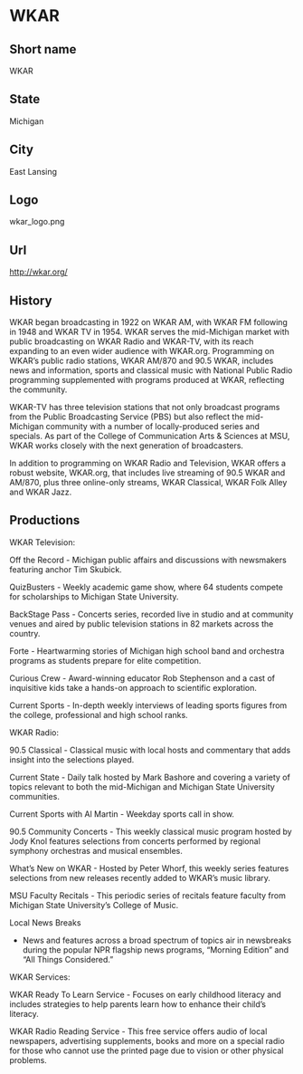 # WKAR

## Short name

WKAR

## State

Michigan

## City

East Lansing

## Logo

wkar\_logo.png

## Url

http://wkar.org/

## History

WKAR began broadcasting in 1922 on WKAR AM, with WKAR FM following
in 1948 and WKAR TV in 1954. WKAR serves the mid-Michigan market with public broadcasting
on WKAR Radio and WKAR-TV, with its reach expanding to an even wider audience
with WKAR.org. Programming on WKAR’s public radio stations, WKAR AM/870 and 90.5
WKAR, includes news and information, sports and classical music with National
Public Radio programming supplemented with programs produced at WKAR, reflecting
the community. 

WKAR-TV has three television stations that not only broadcast
programs from the Public Broadcasting Service (PBS) but also reflect the mid-Michigan
community with a number of locally-produced series and specials. As part of the
College of Communication Arts & Sciences at MSU, WKAR works closely with the next
generation of broadcasters. 

In addition to programming on WKAR Radio and Television,
WKAR offers a robust website, WKAR.org, that includes live streaming of 90.5 WKAR
and AM/870, plus three online-only streams, WKAR Classical, WKAR Folk Alley and
WKAR Jazz. 


## Productions

WKAR Television:

Off the Record - Michigan public affairs and
discussions with newsmakers featuring anchor Tim Skubick.

QuizBusters - Weekly
academic game show, where 64 students compete for scholarships to Michigan State
University.

BackStage Pass - Concerts series, recorded live in studio and at
community venues and aired by public television stations in 82 markets across
the country.

Forte - Heartwarming stories of Michigan high school band and orchestra
programs as students prepare for elite competition.

Curious Crew - Award-winning
educator Rob Stephenson and a cast of inquisitive kids take a hands-on
approach to scientific exploration.

Current Sports - In-depth weekly interviews
of leading sports figures from the college, professional and high school ranks.

WKAR
Radio:

90.5 Classical - Classical music with local hosts and commentary that
adds insight into the selections played.

Current State - Daily talk hosted by
Mark Bashore and covering a variety of topics relevant to both the mid-Michigan
and Michigan State University communities.

Current Sports with Al Martin - Weekday
sports call in show.

90.5 Community Concerts - This weekly classical music program
hosted by Jody Knol features selections from concerts performed by regional symphony
orchestras and musical ensembles.

What’s New on WKAR - Hosted by Peter Whorf,
this weekly series features selections from new releases recently added to WKAR’s
music library.

MSU Faculty Recitals - This periodic series of recitals feature
faculty from Michigan State University’s College of Music.

Local News Breaks
- News and features across a broad spectrum of topics air in newsbreaks during
the popular NPR flagship news programs, “Morning Edition” and “All Things Considered.”

WKAR
Services:

WKAR Ready To Learn Service - Focuses on early childhood literacy and
includes strategies to help parents learn how to enhance their child’s literacy.


WKAR Radio Reading Service - This free service offers audio of local newspapers,
advertising supplements, books and more on a special radio for those who cannot
use the printed page due to vision or other physical problems. 

